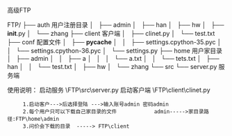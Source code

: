 高级FTP
       
FTP/
├── auth       用户注册目录
│   ├── admin
│   ├── han
│   ├── hw
│   ├── __init__.py
│   └── zhang
├── client          客户端
│   ├── clinet.py
│   └── test.txt
├── conf            配置文件
│   ├── __pycache__
│   │   ├── settings.cpython-35.pyc
│   │   └── settings.cpython-36.pyc
│   └── settings.py
├── home            用户家目录
│   ├── admin
│   │   ├── a
│   │   │   └── a.txt
│   │   └── tets.txt
│   ├── han
│   │   └── test.txt
│   ├── hw
│   └── zhang
└── src
    └── server.py   服务端

       



使用说明：
         启动服务      \FTP\src\server.py
         启动客户端    \FTP\client\clinet.py 



         1.启动客户--->后选择登陆 --->输入账号admin 密码admin 
         2.每个用户只可以下载自己家目录的文件            admin----->家目录路径:FTP\home\admin 
         3.问价会下载的目录  -----> FTP\client     

